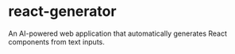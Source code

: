 # react-generator
An AI-powered web application that automatically generates React components from text inputs.
